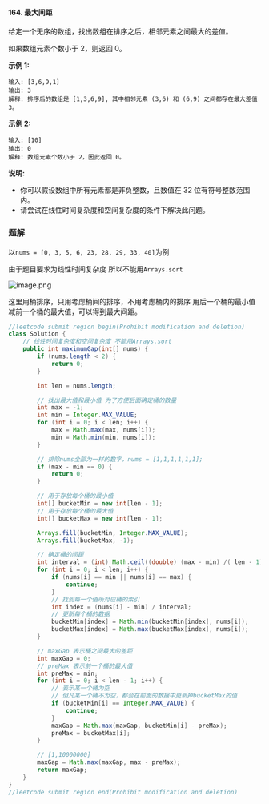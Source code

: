 #### 164. 最大间距

给定一个无序的数组，找出数组在排序之后，相邻元素之间最大的差值。

如果数组元素个数小于 2，则返回 0。

**示例 1:**

```shell
输入: [3,6,9,1]
输出: 3
解释: 排序后的数组是 [1,3,6,9], 其中相邻元素 (3,6) 和 (6,9) 之间都存在最大差值 3。
```

**示例 2:**

```shell
输入: [10]
输出: 0
解释: 数组元素个数小于 2，因此返回 0。
```

**说明:**

- 你可以假设数组中所有元素都是非负整数，且数值在 32 位有符号整数范围内。
- 请尝试在线性时间复杂度和空间复杂度的条件下解决此问题。

### 题解

以`nums = [0, 3, 5, 6, 23, 28, 29, 33, 40]`为例

由于题目要求为线性时间复杂度 所以不能用`Arrays.sort`

![image.png](http://gitlab.wsh-study.com/xp-study/LeeteCode/-/blob/master/排序相关/images/最大间距/1.jpg)

这里用桶排序，只用考虑桶间的排序，不用考虑桶内的排序
用后一个桶的最小值减前一个桶的最大值，可以得到最大间距。

```java
//leetcode submit region begin(Prohibit modification and deletion)
class Solution {
    // 线性时间复杂度和空间复杂度 不能用Arrays.sort
    public int maximumGap(int[] nums) {
        if (nums.length < 2) {
            return 0;
        }

        int len = nums.length;

        // 找出最大值和最小值 为了方便后面确定桶的数量
        int max = -1;
        int min = Integer.MAX_VALUE;
        for (int i = 0; i < len; i++) {
            max = Math.max(max, nums[i]);
            min = Math.min(min, nums[i]);
        }

        // 排除nums全部为一样的数字，nums = [1,1,1,1,1,1];
        if (max - min == 0) {
            return 0;
        }

        // 用于存放每个桶的最小值
        int[] bucketMin = new int[len - 1];
        // 用于存放每个桶的最大值
        int[] bucketMax = new int[len - 1];

        Arrays.fill(bucketMin, Integer.MAX_VALUE);
        Arrays.fill(bucketMax, -1);

        // 确定桶的间距
        int interval = (int) Math.ceil((double) (max - min) /( len - 1));
        for (int i = 0; i < len; i++) {
            if (nums[i] == min || nums[i] == max) {
                continue;
            }
            // 找到每一个值所对应桶的索引
            int index = (nums[i] - min) / interval;
            // 更新每个桶的数据
            bucketMin[index] = Math.min(bucketMin[index], nums[i]);
            bucketMax[index] = Math.max(bucketMax[index], nums[i]);
        }

        // maxGap 表示桶之间最大的差距
        int maxGap = 0;
        // preMax 表示前一个桶的最大值
        int preMax = min;
        for (int i = 0; i < len - 1; i++) {
            // 表示某一个桶为空
            // 但凡某一个桶不为空，都会在前面的数据中更新掉bucketMax的值
            if (bucketMin[i] == Integer.MAX_VALUE) {
                continue;
            }
            maxGap = Math.max(maxGap, bucketMin[i] - preMax);
            preMax = bucketMax[i];
        }

        // [1,10000000]
        maxGap = Math.max(maxGap, max - preMax);
        return maxGap;
    }
}
//leetcode submit region end(Prohibit modification and deletion)

```

